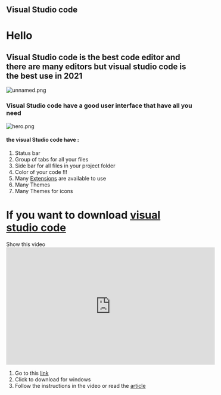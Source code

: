 ## Visual Studio code

# Hello


## Visual Studio code is the best code editor and there are many editors but visual studio code is the best use in 2021


![unnamed.png](https://cdn.hashnode.com/res/hashnode/image/upload/v1641138109499/GffU2zQUM.png)


### Visual Studio code have a good user interface that have all you need


![hero.png](https://cdn.hashnode.com/res/hashnode/image/upload/v1641138342692/kNEcAp-af.png)

#### the visual Studio code have :

1. Status bar
2. Group of tabs for all your files
3. Side bar for all files in your project folder
4. Color of your code !!!
5. Many  [Extensions](https://programing-school.hashnode.dev/7-helpful-visual-studio-code-extensions) are available to use
6. Many Themes
7. Many Themes for icons

# If you want to download  [visual studio code](https://code.visualstudio.com/)

Show this video <iframe width="560" height="315" src="https://www.youtube.com/embed/CgTeTudMXlA" title="YouTube video player" frameborder="0" allow="accelerometer; autoplay; clipboard-write; encrypted-media; gyroscope; picture-in-picture" allowfullscreen></iframe>

1. Go to this  [link](https://code.visualstudio.com/)
2. Click to download for windows
3. Follow the instructions in the video or read the  [article](https://programing-school.hashnode.dev/how-to-install-visual-studio-code-and-write-python-html-css-javascript-with-it)

